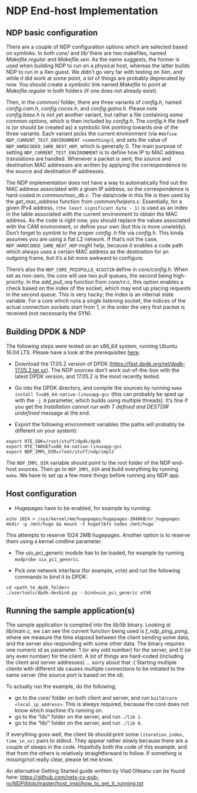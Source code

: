 # NDP End-host Implementation

## NDP basic configuration

There are a couple of NDP configuration options which are selected based on symlinks.
In both *core/* and *lib/* there are two makefiles, named *Makefile.regular* and
*Makefile.xen*. As the name suggests, the former is used when building NDP to run on
a physical host, whereas the latter builds NDP to run in a Xen guest. We didn’t go
very far with testing on Xen, and while it did work at some point, a lot of things
are probably deprecated by now. You should create a symbolic link named *Makefile*
to point at *Makefile.regular* in both folders (if one does not already exist).

Then, in the *common/* folder, there are three variants of *config.h*, named
*config.cam.h*, *config.cocos.h*, and *config.gaina.h*. Please note *config.base.h*
is not yet another variant, but rather a file containing some common options, which
is then included by *config.h*. The *config.h* file itself is (or should be created
as) a symbolic link pointing towards one of the three variants. Each variant picks
the current environment (via `#define NDP_CURRENT_TEST_ENVIRONMENT <something>`),
and sets the value of `NDP_HARDCODED_SAME_NEXT_HOP`, which is generally 0. The main
purpose of setting `NDP_CURRENT_TEST_ENVIRONMENT` is to define how IP to MAC address
translations are handled. Whenever a packet is sent, the source and destination MAC
addresses are written by applying the correspondence to the source and destination
IP addresses. 

The NDP implementation does not have a way to automatically find out the MAC address
associated with a given IP address, so the correspondence is hard-coded in
*common/mac_db.c*. The data/code in this file is then used by the *get_mac_address*
function from *common/helpers.c*. Essentially, for a given IPv4 address,
`(the least significant byte - 1)` is used as an index in the table associated with
the current environment to obtain the MAC address. As the code is right now, you
should replace the values associated with the CAM environment, or define your own
(but this is more unwieldy). Don’t forget to symlink to the proper *config.<env>.h*
file via *config.h*. This kinda assumes you are using a flat L2 network. If that’s
not the case, `NDP_HARDCODED_SAME_NEXT_HOP` might help, because it enables a code
path which always uses a certain MAC address as the destination for an outgoing
frame, but it’s a bit more awkward to configure.

There’s also the `NDP_CORE_PRIOPULLQ_4COSTIN` define in *core/config.h*. When
set as non-zero, the core will use two pull queues, the second being high-priority.
In the *add_pull_req* function from *core/rx.c*, this option enables a check based
on the index of the socket, which may end up placing requests in the second queue.
This is very hacky; the index is an internal state variable. For a core which runs
a single listening socket, the indices of the actual connection sockets start
from 1, in the order the very first packet is received (not necessarily the SYN).

## Building DPDK & NDP

The following steps were tested on an x86_64 system, running Ubuntu 16.04 LTS.
Please have a look at the prerequisites 
[here](https://doc.dpdk.org/guides/linux_gsg/sys_reqs.html).

- Download the 17.05.2 version of DPDK
(https://fast.dpdk.org/rel/dpdk-17.05.2.tar.xz). The NDP sources don’t work
out-of-the-box with the latest DPDK version, and 17.05.2 is the most recently
tested.

- Go into the DPDK directory, and compile the sources by running
`make install T=x86_64-native-linuxapp-gcc` (this can probably be sped up with the
`-j N` parameter, which builds using multiple threads). It’s fine if you get the
*Installation cannot run with T defined and DESTDIR undefined* message at the end.

- Export the following environment variables (the paths will probably be different
on your system):
```
export RTE_SDK=/root/stuff/dpdk/dpdk
export RTE_TARGET=x86_64-native-linuxapp-gcc
export NDP_IMPL_DIR=/root/stuff/ndp/impl2
```

The `NDP_IMPL_DIR` variable should point to the root folder of the NDP end-host
sources. Then go to `NDP_IMPL_DIR` and build everything by running `make`. We have
to set up a few more things before running any NDP app.

## Host configuration 

- Hugepages have to be enabled, for example by running:

```
echo 1024 > /sys/kernel/mm/hugepages/hugepages-2048kB/nr_hugepages
mkdir -p /mnt/huge && mount -t hugetlbfs nodev /mnt/huge
```

This attempts to reserve 1024 2MB hugepages. Another option is to reserve them
using a kernel cmdline parameter.

- The uio_pci_generic module has to be loaded, for example by running
`modprobe uio_pci_generic`.

- Pick one network interface (for example, `eth0`) and run the following commands
to bind it to DPDK:

```
cd <path_to_dpdk_folder>
./usertools/dpdk-devbind.py --bind=uio_pci_generic eth0
```

## Running the sample application(s)

The sample application is compiled into the *lib/lib* binary. Looking at *lib/main.c*,
we can see the current function being used is *f_ndp_ping_pong*, where we measure the
time elapsed between the client sending some data, and the server also responding
with some other data. The binary requires one numeric id as parameter: 1 (or any odd
number) for the server, and 0 (or any even number) for the client. A lot of things are
hard-coded (including the client and server addresses) … sorry about that :( Starting
multiple clients with different ids causes multiple connections to be initiated to
the same server (the source port is based on the id).

To actually run the example, do the following;
- go to the *core/* folder on both client and server, and run
`build/core <local_ip_address>`. This is always required, because the core does not
know which machine it’s running on.
- go to the “lib/“ folder on the server, and run `./lib 1`.
- go to the “lib/“ folder on the server, and run `./lib 0`.

If everything goes well, the client lib should print some `(iteration_index, time_in_us)`
pairs to stdout. They appear rather slowly because there are a couple of sleeps in the
code. Hopefully both the code of this example, and that from the others is relatively
straightforward to follow. If something is missing/not really clear, please let me
know.

An alternative Getting Started guide written by Vlad Olteanu can be found here: 
https://github.com/nets-cs-pub-ro/NDP/blob/master/host_impl/how_to_get_it_running.txt
